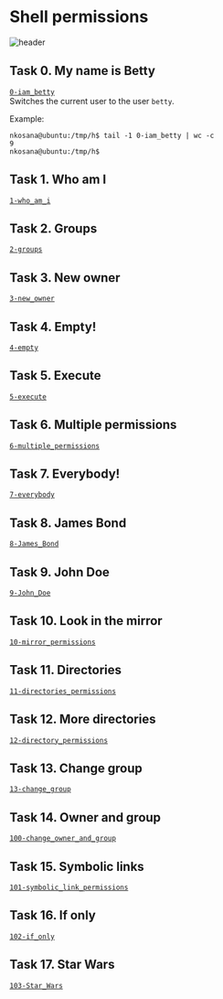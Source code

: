 # Shell permissions
![header](https://linuxopsys.com/wp-content/uploads/2021/12/linux-file-permissions-featured-image.png)

## Task 0. My name is Betty
[`0-iam_betty`](0-iam_betty)   
Switches the current user to the user `betty`.

Example:
```console
nkosana@ubuntu:/tmp/h$ tail -1 0-iam_betty | wc -c
9
nkosana@ubuntu:/tmp/h$
```

## Task 1. Who am I
[`1-who_am_i`](1-who_am_i)

## Task 2. Groups
[`2-groups`](2-groups)

## Task 3. New owner
[`3-new_owner`](3-new_owner)

## Task 4. Empty!
[`4-empty`](4-empty)

## Task 5. Execute
[`5-execute`](5-execute)

## Task 6. Multiple permissions
[`6-multiple_permissions`](6-multiple_permissions)

## Task 7. Everybody!
[`7-everybody`](7-everybody)

## Task 8. James Bond
[`8-James_Bond`](8-James_Bond)

## Task 9. John Doe
[`9-John_Doe`](9-John_Doe)

## Task 10. Look in the mirror
[`10-mirror_permissions`](10-mirror_permissions)

## Task 11. Directories
[`11-directories_permissions`](11-directories_permissions)

## Task 12. More directories
[`12-directory_permissions`](12-directory_permissions)

## Task 13. Change group
[`13-change_group`](13-change_group)

## Task 14. Owner and group
[`100-change_owner_and_group`](100-change_owner_and_group)

## Task 15. Symbolic links
[`101-symbolic_link_permissions`](101-symbolic_link_permissions)

## Task 16. If only
[`102-if_only`](102-if_only)

## Task 17. Star Wars
[`103-Star_Wars`](103-Star_Wars)

